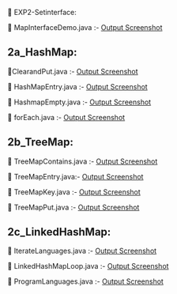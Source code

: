 🔗 EXP2-Setinterface:

🔗 MapInterfaceDemo.java :- [Output Screenshot](https://github.com/lohithrace21/Advanced-java/blob/main/Exp2-SetInterface/MapInterfaceDemo.png)
## 2a_HashMap:

🔗ClearandPut.java :- [Output Screenshot](https://github.com/lohithrace21/Advanced-java/blob/main/Exp2-SetInterface/2a_HashMap/ScreenShot-ClearandPut.png)

🔗 HashMapEntry.java :- [Output Screenshot](https://github.com/lohithrace21/Advanced-java/blob/main/Exp2-SetInterface/2a_HashMap/ScrenShot-HashMapEntry.png)

🔗 HashmapEmpty.java :- [Output Screenshot](https://github.com/lohithrace21/Advanced-java/blob/main/Exp2-SetInterface/2a_HashMap/ScreenShot-HashmapEmpty.png)

🔗 forEach.java :- [Output Screenshot](https://github.com/lohithrace21/Advanced-java/blob/main/Exp2-SetInterface/2a_HashMap/ScreenShot-forEach.png)

## 2b_TreeMap:

🔗 TreeMapContains.java :- [Output Screenshot](https://github.com/lohithrace21/Advanced-java/blob/main/Exp2-SetInterface/2b_TreeMap/SceenShot-TreeMapContains.png)

🔗 TreeMapEntry.java:- [Output Screenshot](https://github.com/lohithrace21/Advanced-java/blob/main/Exp2-SetInterface/2b_TreeMap/ScreenShot-TreeMapEntry.png)

🔗 TreeMapKey.java :- [Output Screenshot](https://github.com/lohithrace21/Advanced-java/blob/main/Exp2-SetInterface/2b_TreeMap/ScreenShot-TreeMapKey.png)

🔗 TreeMapPut.java :- [Output Screenshot](https://github.com/lohithrace21/Advanced-java/blob/main/Exp2-SetInterface/2b_TreeMap/ScreenShot-TreeMapPut.png)


## 2c_LinkedHashMap:

🔗 IterateLanguages.java :- [Output Screenshot](https://github.com/lohithrace21/Advanced-java/blob/main/Exp2-SetInterface/2c_LinkedHashMap/ScreenShot-IterateLanguages.png)

🔗 LinkedHashMapLoop.java :- [Output Screenshot](https://github.com/lohithrace21/Advanced-java/blob/main/Exp2-SetInterface/2c_LinkedHashMap/ScreenShot-LinkedHashMapLoop.png)

🔗 ProgramLanguages.java :- [Output Screenshot](https://github.com/lohithrace21/Advanced-java/blob/main/Exp2-SetInterface/2c_LinkedHashMap/ScreenShot-ProgramLanguages.png)




